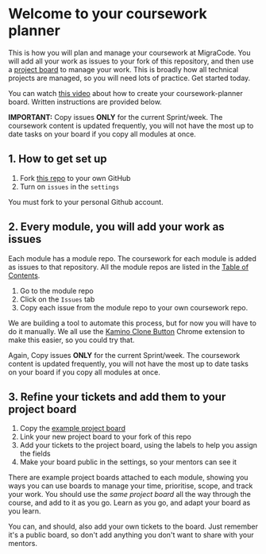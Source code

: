 # Welcome to your coursework planner

This is how you will plan and manage your coursework at MigraCode. You will add all your work as issues to your fork of this repository, and then use a [project board](https://github.com/orgs/Migracode-Barcelona/projects/5) to manage your work. This is broadly how all technical projects are managed, so you will need lots of practice. Get started today.

You can watch [this video](https://www.loom.com/share/825be2e98a5046339500449dbf86ff01) about how to create your coursework-planner board. Written instructions are provided below.

**IMPORTANT:** Copy issues **ONLY** for the current Sprint/week. The coursework content is updated frequently, you will not have the most up to date tasks on your board if you copy all modules at once.

## 1. How to get set up

1. Fork [this repo](https://github.com/MigraCode-Barcelona/Coursework-Planner/) to your own GitHub
2. Turn on `issues` in the `settings`

You must fork to your personal Github account.

## 2. Every module, you will add your work as issues

Each module has a module repo. The coursework for each module is added as issues to that repository. All the module repos are listed in the [Table of Contents](https://github.com/MigraCode-Barcelona/Table-of-Contents).

1. Go to the module repo
2. Click on the `Issues` tab
3. Copy each issue from the module repo to your own coursework repo.

We are building a tool to automate this process, but for now you will have to do it manually. We all use the [Kamino Clone Button](https://chrome.google.com/webstore/detail/kamino/ffdebockfdjileaojbbccofhgncmioaf?hl=en) Chrome extension to make this easier, so you could try that.

Again, Copy issues **ONLY** for the current Sprint/week. The coursework content is updated frequently, you will not have the most up to date tasks on your board if you copy all modules at once.

## 3. Refine your tickets and add them to your project board

1. Copy the [example project board](https://github.com/orgs/Migracode-Barcelona/projects/5)
2. Link your new project board to your fork of this repo
3. Add your tickets to the project board, using the labels to help you assign the fields
4. Make your board public in the settings, so your mentors can see it

There are example project boards attached to each module, showing you ways you can use boards to manage your time, prioritise, scope, and track your work. You should use the _same project board_ all the way through the course, and add to it as you go. Learn as you go, and adapt your board as you learn.

You can, and should, also add your own tickets to the board. Just remember it's a public board, so don't add anything you don't want to share with your mentors.
